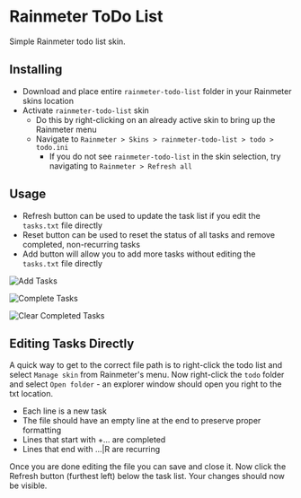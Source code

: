 # Rainmeter ToDo List

Simple Rainmeter todo list skin.

## Installing

* Download and place entire `rainmeter-todo-list` folder in your Rainmeter skins location
* Activate `rainmeter-todo-list` skin
    * Do this by right-clicking on an already active skin to bring up the Rainmeter menu
    * Navigate to `Rainmeter > Skins > rainmeter-todo-list > todo > todo.ini`
        * If you do not see `rainmeter-todo-list` in the skin selection, try navigating to `Rainmeter > Refresh all`

## Usage

* Refresh button can be used to update the task list if you edit the `tasks.txt` file directly
* Reset button can be used to reset the status of all tasks and remove completed, non-recurring tasks
* Add button will allow you to add more tasks without editing the `tasks.txt` file directly

![Add Tasks](https://media.giphy.com/media/xUOwGbzv0eEO8hR0gU/giphy.gif)

![Complete Tasks](https://media.giphy.com/media/xThtamv5gqTqBkDL3y/giphy.gif)

![Clear Completed Tasks](https://media.giphy.com/media/3ohs4BlgX5wHu3YIco/giphy.gif)

## Editing Tasks Directly

A quick way to get to the correct file path is to right-click the todo list and select `Manage skin` from Rainmeter's menu. Now right-click the `todo` folder and select `Open folder` - an explorer window should open you right to the txt location.

* Each line is a new task
* The file should have an empty line at the end to preserve proper formatting
* Lines that start with +... are completed
* Lines that end with ...|R are recurring

Once you are done editing the file you can save and close it. Now click the Refresh button (furthest left) below the task list. Your changes should now be visible.